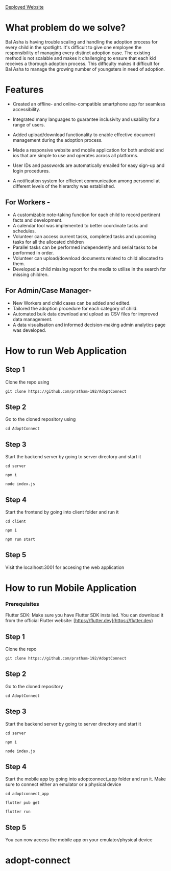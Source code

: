 <a href="adopt-connect.vercel.app">
Deployed Website
</a>

# What problem do we solve?

Bal Asha is having trouble scaling and handling the adoption process for every child in the spotlight. It's difficult to give one employee the responsibility of managing every distinct adoption case. The existing method is not scalable and makes it challenging to ensure that each kid receives a thorough adoption process. This difficulty makes it difficult for Bal Asha to manage the growing number of youngsters in need of adoption.

# Features

- Created an offline- and online-compatible smartphone app for seamless accessibility.

- Integrated many languages to guarantee inclusivity and usability for a range of users.

- Added upload/download functionality to enable effective document management during the adoption process.

- Made a responsive website and mobile application for both android and ios that are simple to use and operates across all platforms.

- User IDs and passwords are automatically emailed for easy sign-up and login procedures.

- A notification system for efficient communication among personnel at different levels of the hierarchy was established. 


## For Workers -
- A customizable note-taking function for each child to record pertinent facts and development.
- A calendar tool was implemented to better coordinate tasks and schedules. 
- Volunteer can access current tasks, completed tasks and upcoming tasks for all the allocated children
- Parallel tasks can be performed independently and serial tasks to be performed in order.
- Volunteer can upload/download documents related to child allocated to them.
- Developed a child missing report for the media to utilise in the search for missing children.

## For Admin/Case Manager-
- New Workers and child cases can be added and edited.
- Tailored the adoption procedure for each category of child.
- Automated bulk data download and upload as CSV files for improved data management.
- A data visualisation and informed decision-making admin analytics page was developed. 

# How to run Web Application

## Step 1

Clone the repo using
```
git clone https://github.com/pratham-192/AdoptConnect
```

## Step 2
Go to the cloned repository using
```
cd AdoptConnect
```

## Step 3
Start the backend server by going to server directory and start it
```
cd server

npm i

node index.js
```

## Step 4
Start the frontend by going into client folder and run it
```
cd client

npm i

npm run start
```

## Step 5
Visit the localhost:3001 for accesing the web application

# How to run Mobile Application

### Prerequisites

Flutter SDK: Make sure you have Flutter SDK installed. You can download it from the official Flutter website: [https://flutter.dev](https://flutter.dev)

## Step 1
Clone the repo
```
git clone https://github.com/pratham-192/AdoptConnect
```

## Step 2
Go to the cloned repository
```
cd AdoptConnect
```

## Step 3
Start the backend server by going to server directory and start it
```
cd server

npm i

node index.js
```

## Step 4
Start the mobile app by going into adoptconnect_app folder and run it. Make sure to connect either an emulator or a physical device
```
cd adoptconnect_app

flutter pub get

flutter run
```

## Step 5
You can now access the mobile app on your emulator/physical device
# adopt-connect
